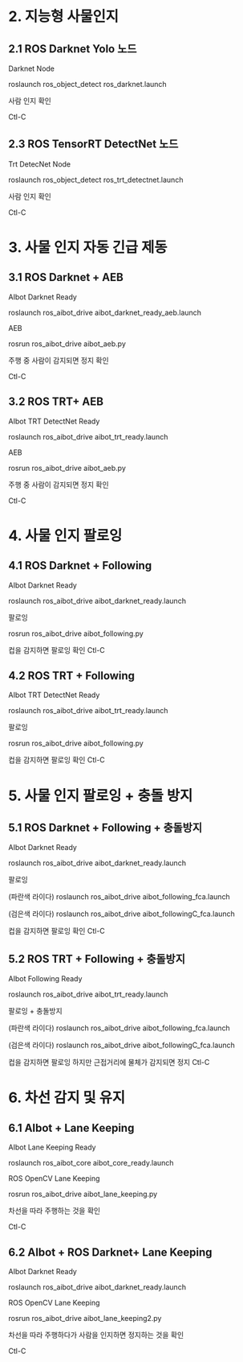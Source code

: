 # 2.	지능형 사물인지

## 2.1 ROS Darknet Yolo 노드

Darknet Node

roslaunch ros_object_detect ros_darknet.launch

사람 인지 확인

Ctl-C


## 2.3 ROS TensorRT DetectNet 노드

Trt DetecNet Node

roslaunch ros_object_detect ros_trt_detectnet.launch

사람 인지 확인

Ctl-C


# 3.	사물 인지 자동 긴급 제동

## 3.1 ROS Darknet + AEB

AIbot Darknet Ready

roslaunch ros_aibot_drive aibot_darknet_ready_aeb.launch


AEB

rosrun ros_aibot_drive aibot_aeb.py

주행 중 사람이 감지되면 정지 확인

Ctl-C


## 3.2 ROS TRT+ AEB

AIbot TRT DetectNet Ready

roslaunch ros_aibot_drive aibot_trt_ready.launch

AEB

rosrun ros_aibot_drive aibot_aeb.py

주행 중 사람이 감지되면 정지 확인

Ctl-C
 


# 4.	사물 인지 팔로잉

## 4.1 ROS Darknet + Following

AIbot Darknet Ready

roslaunch ros_aibot_drive aibot_darknet_ready.launch

팔로잉

rosrun ros_aibot_drive aibot_following.py

컵을 감지하면 팔로잉 확인
Ctl-C

## 4.2 ROS TRT + Following

AIbot TRT DetectNet Ready

roslaunch ros_aibot_drive aibot_trt_ready.launch

팔로잉

rosrun ros_aibot_drive aibot_following.py

컵을 감지하면 팔로잉 확인
Ctl-C


# 5.	사물 인지 팔로잉 + 충돌 방지

## 5.1 ROS Darknet + Following + 충돌방지

AIbot Darknet Ready

roslaunch ros_aibot_drive aibot_darknet_ready.launch

팔로잉

(파란색 라이다)
roslaunch ros_aibot_drive aibot_following_fca.launch

(검은색 라이다)
roslaunch ros_aibot_drive  aibot_followingC_fca.launch

컵을 감지하면 팔로잉 확인
Ctl-C


## 5.2 ROS TRT + Following + 충돌방지

AIbot Following Ready

roslaunch ros_aibot_drive aibot_trt_ready.launch

팔로잉 + 충돌방지

(파란색 라이다)
roslaunch ros_aibot_drive aibot_following_fca.launch

(검은색 라이다)
roslaunch ros_aibot_drive  aibot_followingC_fca.launch

컵을 감지하면 팔로잉 하지만 근접거리에 물체가 감지되면 정지
Ctl-C
 

# 6.	차선 감지 및 유지

## 6.1 AIbot + Lane Keeping

AIbot Lane Keeping Ready

roslaunch ros_aibot_core aibot_core_ready.launch

ROS OpenCV Lane Keeping

rosrun ros_aibot_drive aibot_lane_keeping.py

차선을 따라 주행하는 것을 확인

Ctl-C


## 6.2 AIbot + ROS Darknet+ Lane Keeping

AIbot Darknet Ready

roslaunch ros_aibot_drive aibot_darknet_ready.launch


ROS OpenCV Lane Keeping

rosrun ros_aibot_drive aibot_lane_keeping2.py

차선을 따라 주행하다가 사람을 인지하면 정지하는 것을 확인

Ctl-C




 
